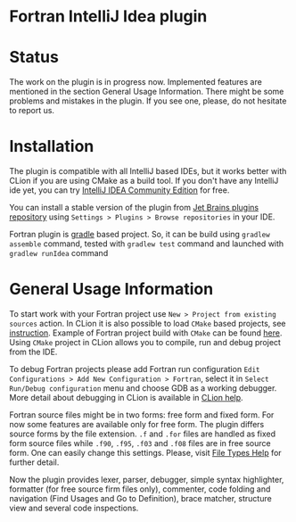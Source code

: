 # Fortran IntelliJ Idea plugin

Status
======

The work on the plugin is in progress now. Implemented features are mentioned in the section General Usage Information. 
There might be some problems and mistakes in the plugin. If you see one, please, do not hesitate to report us.

Installation
============

The plugin is compatible with all IntelliJ based IDEs, but it works better with CLion if you are using CMake as a build tool. 
If you don't have any IntelliJ ide yet, you can try [IntelliJ IDEA Community Edition](https://www.jetbrains.com/idea/) for free.
  
You can install a stable version of the plugin from 
[Jet Brains plugins repository](https://plugins.jetbrains.com/plugin/9699-fortran) 
using `Settings > Plugins > Browse repositories` in your IDE.


Fortran plugin is [gradle](https://gradle.org/) based project. So, it can be build using `gradlew assemble` command, 
tested with `gradlew test` command and launched with `gradlew runIdea` command 

General Usage Information
=========================

To start work with your Fortran project use `New > Project from existing sources` action. 
In CLion it is also possible to load `CMake` based projects, see 
[instruction](https://www.jetbrains.com/help/clion/quick-cmake-tutorial.html). 
Example of Fortran project build with `CMake` can be found [here](https://cmake.org/Wiki/CMakeForFortranExample). 
Using `CMake` project in CLion allows you to compile, run and debug project from the IDE.

To debug Fortran projects please add Fortran run configuration `Edit Configurations > Add New Configuration > Fortran`, 
select it in `Select Run/Debug configuration` menu and choose GDB as a working debugger. More detail about debugging in CLion
is available in [CLion help](https://www.jetbrains.com/help/clion/debugger.html).

Fortran source files might be in two forms: free form and fixed form. 
For now some features are available only for free form.
The plugin differs source forms by the file extension. 
`.f` and `.for` files are handled as fixed form source files 
while `.f90`, `.f95`, `.f03` and `.f08` files are in free source form.
One can easily change this settings. Please, visit 
[File Types Help](https://www.jetbrains.com/help/idea/file-types.html) for further detail.

Now the plugin provides lexer, parser, debugger, simple syntax highlighter, formatter (for free source firm files only), 
commenter, code folding and navigation (Find Usages and Go to Definition), brace matcher, structure view and several code inspections.

